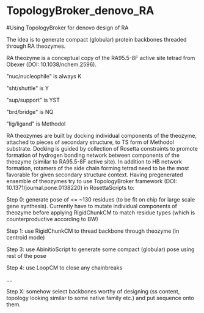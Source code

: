 TopologyBroker_denovo_RA
============================================
#Using TopologyBroker for denovo design of RA

The idea is to generate compact (globular) protein backbones threaded through RA theozymes.

RA theozyme is a conceptual copy of the RA95.5-8F active site tetrad from Obexer (DOI: 10.1038/nchem.2596).

"nuc/nucleophile" is always K

"sht/shuttle" is Y

"sup/support" is YST

"brd/bridge" is NQ

"lig/ligand" is Methodol

RA theozymes are built by docking individual components of the theozyme, attached to pieces of secondary structure, to TS form of Methodol substrate.
Docking is guided by collection of Rosetta constraints to promote formation of hydrogen bonding network between components of the theozyme (similar to RA95.5-8F active site).
In addition to HB network formation, rotamers of the side chain forming tetrad need to be the most favorable for given secondary structure context.
Having pregenerated ensemble of theozymes try to use TopologyBroker framework (DOI: 10.1371/journal.pone.0138220) in RosettaScripts to:

Step 0: generate pose of <= ~130 residues (to be fit on chip for large scale gene synthesis). Currently have to mutate individual components of theozyme before applying RigidChunkCM to match residue types (which is counterproductive according to BW)

Step 1: use RigidChunkCM to thread backbone through theozyme (in centroid mode)

Step 3: use AbinitioScript to generate some compact (globular) pose using rest of the pose

Step 4: use LoopCM to close any chainbreaks

....

Step X: somehow select backbones worthy of designing (ss content, topology looking similar to some native family etc.) and put sequence onto them.
